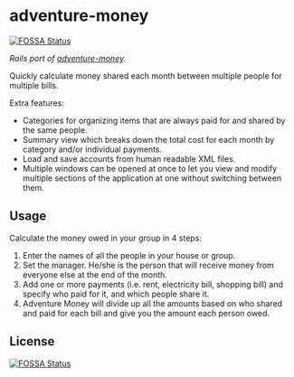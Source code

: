# adventure-money
[![FOSSA Status](https://app.fossa.io/api/projects/git%2Bgithub.com%2Fyetti%2Fadventure-money.svg?type=shield)](https://app.fossa.io/projects/git%2Bgithub.com%2Fyetti%2Fadventure-money?ref=badge_shield)


*Rails port of [adventure-money](https://code.google.com/archive/p/adventure-money/).*

Quickly calculate money shared each month between multiple people for multiple bills.

Extra features:

* Categories for organizing items that are always paid for and shared by the same people. 
* Summary view which breaks down the total cost for each month by category and/or individual payments. 
* Load and save accounts from human readable XML files. 
* Multiple windows can be opened at once to let you view and modify multiple sections of the application at one without switching between them.

## Usage

Calculate the money owed in your group in 4 steps: 
1. Enter the names of all the people in your house or group. 
2. Set the manager. He/she is the person that will receive money from everyone else at the end of the month. 
3. Add one or more payments (i.e. rent, electricity bill, shopping bill) and specify who paid for it, and which people share it. 
4. Adventure Money will divide up all the amounts based on who shared and paid for each bill and give you the amount each person owed.


## License
[![FOSSA Status](https://app.fossa.io/api/projects/git%2Bgithub.com%2Fyetti%2Fadventure-money.svg?type=large)](https://app.fossa.io/projects/git%2Bgithub.com%2Fyetti%2Fadventure-money?ref=badge_large)